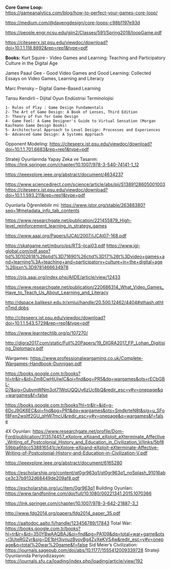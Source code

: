 **Core Game Loop:**   
https://gameanalytics.com/blog/how-to-perfect-your-games-core-loop/  

https://medium.com/@davengdesign/core-loops-c98b1197e93d  

https://people.engr.ncsu.edu/gjin2/Classes/591/Spring2018/loopGame.pdf  

https://citeseerx.ist.psu.edu/viewdoc/download?doi=10.1.1.118.8892&rep=rep1&type=pdf  

**Books:** 
Kurt Squire - Video Games and Learning: Teaching and Participatory Culture in the Digital Age

James Paaul Gee - Good Video Games and Good Learning: Collected Essays on Video Games, Learning and Literacy

Marc Prensky – Digital Game-Based Learning

Tansu Kendirli – Dijital Oyun Endüstrisi Terminolojisi

```
1- Rules of Play : Game Design Fundamentals  
2- The Art of Game Design: A Book of Lenses, Third Edition  
3- Theory of Fun for Game Design  
4- Game Feel: A Game Designer's Guide to Virtual Sensation (Morgan Kaufmann Game Design Books)  
5- Architectural Approach to Level Design: Processes and Experiences  
6- Advanced Game Design: A Systems Approach  
```

Opponent Modeling: https://citeseerx.ist.psu.edu/viewdoc/download?doi=10.1.1.701.6683&rep=rep1&type=pdf

Strateji Oyunlarında Yapay Zeka ve Tasarım: https://link.springer.com/chapter/10.1007/978-3-540-74141-1_12

https://ieeexplore.ieee.org/abstract/document/4634237

https://www.sciencedirect.com/science/article/abs/pii/S1389128605001003 https://citeseerx.ist.psu.edu/viewdoc/download?doi=10.1.1.593.211&rep=rep1&type=pdf

Oyunlarla Öğrenilebilir mi: https://www.jstor.org/stable/26388380?seq=1#metadata_info_tab_contents

https://www.researchgate.net/publication/221455879_High-level_reinforcement_learning_in_strategy_games

https://www.aaai.org/Papers/IJCAI/2007/IJCAI07-168.pdf

https://skatgame.net/mburo/ps/RTS-ijcai03.pdf https://www.igi-global.com/pdf.aspx?tid%3D102618%26ptid%3D71690%26ctid%3D17%26t%3Dvideo+games+and+learning%3A+teaching+and+participatory+culture+in+the+digital+age%26isxn%3D9781466634978

https://ojs.aaai.org/index.php/AIIDE/article/view/12433

https://www.researchgate.net/publication/220686314_What_Video_Games_Have_to_Teach_Us_About_Learning_and_Literacy

http://dspace.balikesir.edu.tr/xmlui/handle/20.500.12462/4404#sthash.qthtnTmd.dpbs

http://citeseerx.ist.psu.edu/viewdoc/download?doi=10.1.1.543.5729&rep=rep1&type=pdf

https://www.learntechlib.org/p/107270/

http://digra2017.com/static/Full%20Papers/19_DIGRA2017_FP_Lohan_Digitising_Diplomacy.pdf

Wargames: https://www.professionalwargaming.co.uk/Complete-Wargames-Handbook-Dunnigan.pdf

https://books.google.com.tr/books?hl=tr&lr=&id=Zm8CwHiUjwIC&oi=fnd&pg=PR5&dq=wargames&ots=rECbGBL-D7&sig=OubvmWNm3ot71WqUQQUy6zUc6bQ&redir_esc=y#v=onepage&q=wargames&f=false

https://books.google.com.tr/books?hl=tr&lr=&id=g-6DcJ9GK6EC&oi=fnd&pg=PR1&dq=wargames&ots=SmdkrteN8t&sig=u_SFof8Fen2wsItf2GU_qHW7mcU&redir_esc=y#v=onepage&q=wargames&f=false

4X Oyunları: https://www.researchgate.net/profile/Dom-Ford/publication/313574457_eXplore_eXpand_eXploit_eXterminate_Affective_Writing_of_Postcolonial_History_and_Education_in_Civilization_V/links/5bf859bba6fdcc538816541c/eXplore-eXpand-eXploit-eXterminate-Affective-Writing-of-Postcolonial-History-and-Education-in-Civilization-V.pdf

https://ieeexplore.ieee.org/abstract/document/6165280

https://escholarship.org/content/qt0gr963q1/qt0gr963q1_noSplash_91016abce3c37b9132d68449de209af8.pdf

https://escholarship.org/uc/item/0gr963q1 Building Oyunları: https://www.tandfonline.com/doi/full/10.1080/00221341.2015.1070366

https://link.springer.com/chapter/10.1007/978-3-642-21887-3_1

http://www.fdg2014.org/papers/fdg2014_paper_35.pdf

https://aaltodoc.aalto.fi/handle/123456789/17843 Total War: https://books.google.com.tr/books?hl=tr&lr=&id=350YBwAAQBAJ&oi=fnd&pg=PA109&dq=total+war+game&ots=l3UteRGZyr&sig=DE1bH3jynuzByovBg4ZvXeKVS4w&redir_esc=y#v=onepage&q=total%20war%20game&f=false Sid Meier’s Civilization: https://journals.sagepub.com/doi/abs/10.1177/1555412009339728 Strateji Oyunlarında Periyodizasyon: https://journals.sfu.ca/loading/index.php/loading/article/view/192
